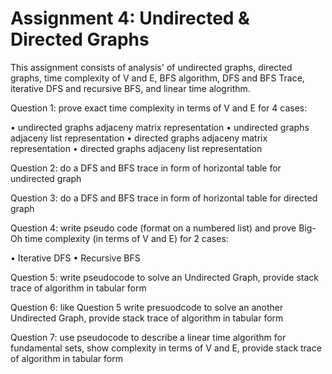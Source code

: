 # Assignment 4: Undirected & Directed Graphs

This assignment consists of analysis' of undirected graphs, directed graphs, time complexity of V and E, BFS algorithm, DFS and BFS Trace, iterative DFS and recursive BFS, and linear time alogrithm.

Question 1: prove exact time complexity in terms of V and E for 4 cases:

• undirected graphs adjaceny matrix representation
• undirected graphs adjaceny list representation
• directed graphs adjaceny matrix representation
• directed graphs adjaceny list representation

Question 2: do a DFS and BFS trace in form of horizontal table for undirected graph

Question 3: do a DFS and BFS trace in form of horizontal table for directed graph

Question 4: write pseudo code (format on a numbered list) and prove Big-Oh time complexity (in terms of V and E) for 2 cases:

• Iterative DFS
• Recursive BFS

Question 5: write pseudocode to solve an Undirected Graph, provide stack trace of algorithm in tabular form

Question 6: like Question 5 write presuodcode to solve an another Undirected Graph, provide stack trace of algorithm in tabular form

Question 7: use pseudocode to describe a linear time algorithm for fundamental sets, show complexity in terms of V and E, provide stack trace of algorithm in tabular form
